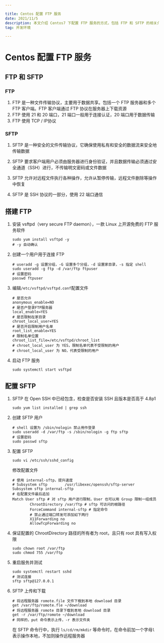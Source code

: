```yaml
---

title: Centos 配置 FTP 服务
date: 2021/11/5
description: 本文介绍 Centos7 下配置 FTP 服务的方式，包括 FTP 和 SFTP 的相关介绍，以及 FTP 和 SFTP 的安装和配置及权限设置
tag: 开发环境

---
```


# Centos 配置 FTP 服务

## FTP 和 SFTP 

### FTP

1. FTP 是一种文件传输协议，主要用于数据共享。包括一个 FTP 服务器和多个 FTP 客户端。FTP 客户端通过 FTP 协议在服务器上下载资源
2. FTP 使用 21 和 20 端口，21 端口一般用于连接认证，20 端口用于数据传输
3. FTP 使用 TCP / IP协议

### SFTP

1. SFTP 是一种安全的文件传输协议，它确保使用私有和安全的数据流来安全地传输数据

2. SFTP 要求客户端用户必须由服务器进行身份验证，并且数据传输必须通过安全通道（SSH）进行，不传输明文密码或文件数据
3. SFTP 允许对远程文件执行各种操作，允许从暂停传输，远程文件删除等操作中恢复
4. SFTP 是 SSH 协议的一部分，使用 22 端口通信

## 搭建 FTP 

1. 安装 vsftpd（very secure FTP daemon），一款 Linux 上开源免费的 FTP 服务软件

   ```shell
   sudo yum install vsftpd -y
   # -y 自动确认
   ```

2. 创建一个用户用于连接 FTP

   ```shell
   # useradd -g 设置分组，-G 设置多个分组，-d 设置家目录，-s 指定 shell
   sudo useradd -g ftp -d /var/ftp ftpuser
   # 设置密码
   passwd ftpuser
   ```

3. 编辑`/etc/vsftpd/vsftpd.conf`配置文件

   ```shell
   # 是否允许
   anonymous_enable=NO
   # 是否户登录FTP服务器
   local_enable=YES
   # 是否限制在家目录
   chroot_local_user=YES
   # 是否开启限制用户名单
   root_list_enable=YES
   # 限制名单位置
   chroot_list_file=/etc/vsftpd/chroot_list
   # chroot_local_user 为 YES，限制名单代表不受限制的用户
   # chroot_local_user 为 NO，代表受限制的用户
   ```

4. 启动 FTP 服务

   ```shell
   sudo systemctl start vsftpd
   ```

## 配置 SFTP

1. SFTP 在 Open SSH 中已经包含，检查是否安装 SSH 且版本是否高于 4.8p1

   ```shell
   sudo yum list installed | grep ssh
   ```

2. 创建 SFTP 用户

   ```shell
   # shell 设置为 /sbin/nologin 禁止用作登录
   sudo useradd -d /var/ftp -s /sbin/nologin -g ftp sftp
   # 设置密码
   sudo passwd sftp
   ```

3. 配置 SFTP

   ```shell
   sudo vi /etc/ssh/sshd_config
   ```

    修改配置文件

   ```shell
   # 使用 internal-sftp，提升速度
   # Subsystem sftp        /usr/libexec/openssh/sftp-server
   Subsystem sftp internal-sftp
   # 在配置文件最后追加
   Match User sftp # 对 sftp 用户进行限制，User 也可以用 Group 限制一组成员
           ChrootDirectory /var/ftp # sftp 可访问的根路径
           ForceCommand internal-sftp # 指定命令
           # 禁止通过端口转发可添加如下两行
           X11Forwarding no
           AllowTcpForwarding no
   ```

4. 保证配置的 ChrootDirectory 路径的所有者为 root，且只有 root 具有写入权限

   ```shell
   sudo chown root /var/ftp
   sudo chmod 755 /var/ftp
   ```

5. 重启服务并测试

   ```shell
   sudo systemctl restart sshd
   # 测试连接
   sftp sftp@127.0.0.1
   ```

6. SFTP 上传和下载

   ```shell
   # 将远程服务器 romote.file 文件下载到本地 download 目录
   get /var/ftp/romote.fle ~/download
   # 将远程服务器 romote 目录下载到本地 download 目录
   get -r /var/ftp/romote ~/download
   # 同样的，put 命令表示上传，-r 表示文件夹
   ```
   
   在 SFTP 命令行中，执行 `ls/cd/rm/mkdir` 等命令时，在命令前加一个字母`l`表示操作本地，不加则操作远程服务器
